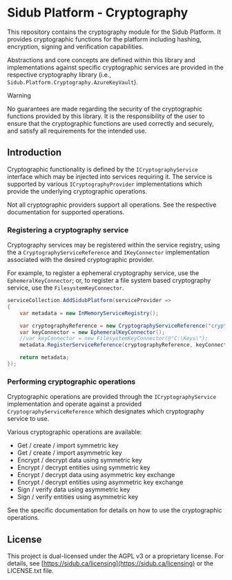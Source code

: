 # Sidub Platform - Cryptography

This repository contains the cryptography module for the Sidub Platform. It 
provides cryptographic functions for the platform including hashing, encryption,
signing and verification capabilities.

Abstractions and core concepts are defined within this library and
implementations against specific cryptographic services are provided in
the respective cryptography library (i.e., 
`Sidub.Platform.Cryptography.AzureKeyVault`).

> [!WARNING]
> No guarantees are made regarding the security of the cryptographic functions
> provided by this library. It is the responsibility of the user to ensure that
> the cryptographic functions are used correctly and securely, and satisfy all
> requirements for the intended use.

## Introduction
Cryptographic functionality is defined by the `ICryptographyService` interface
which may be injected into services requiring it. The service is supported by
various `ICryptographyProvider` implementations which provide the underlying
cryptographic operations.

Not all cryptographic providers support all operations. See the respective
documentation for supported operations.

### Registering a cryptography service
Cryptography services may be registered within the service registry, using the
a `CryptographyServiceReference` and `IKeyConnector` implementation associated
with the desired cryptographic provider.

For example, to register a ephemeral cryptography service, use the 
`EphemeralKeyConnector`; or, to register a file system based cryptography
service, use the `FilesystemKeyConnector`.

```csharp
serviceCollection.AddSidubPlatform(serviceProvider =>
{
    var metadata = new InMemoryServiceRegistry();

    var cryptographyReference = new CryptographyServiceReference("crypto");
    var keyConnector = new EphemeralKeyConnector();
    //var keyConnector = new FilesystemKeyConnector(@"C:\Keys\");
    metadata.RegisterServiceReference(cryptographyReference, keyConnector);

    return metadata;
});
```

### Performing cryptographic operations
Cryptographic operations are provided through the `ICryptographyService`
implementation and operate against a provided `CryptographyServiceReference`
which designates which cryptography service to use.

Various cryptographic operations are available:
 - Get / create / import symmetric key
 - Get / create / import asymmetric key
 - Encrypt / decrypt data using symmetric key
 - Encrypt / decrypt entities using symmetric key
 - Encrypt / decrypt data using asymmetric key exchange
 - Encrypt / decrypt entities using asymmetric key exchange
 - Sign / verify data using asymmetric key
 - Sign / verify entities using asymmetric key

See the specific documentation for details on how to use the cryptographic
operations.

## License
This project is dual-licensed under the AGPL v3 or a proprietary license. For
details, see [https://sidub.ca/licensing](https://sidub.ca/licensing) or the 
LICENSE.txt file.
